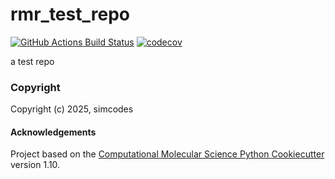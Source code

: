 rmr_test_repo
==============================
[//]: # (Badges)
[![GitHub Actions Build Status](https://github.com/REPLACE_WITH_OWNER_ACCOUNT/rmr_test_repo/workflows/CI/badge.svg)](https://github.com/REPLACE_WITH_OWNER_ACCOUNT/rmr_test_repo/actions?query=workflow%3ACI)
[![codecov](https://codecov.io/gh/REPLACE_WITH_OWNER_ACCOUNT/rmr_test_repo/branch/main/graph/badge.svg)](https://codecov.io/gh/REPLACE_WITH_OWNER_ACCOUNT/rmr_test_repo/branch/main)


a test repo

### Copyright

Copyright (c) 2025, simcodes


#### Acknowledgements
 
Project based on the 
[Computational Molecular Science Python Cookiecutter](https://github.com/molssi/cookiecutter-cms) version 1.10.
